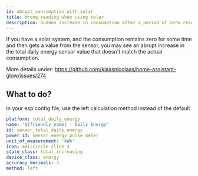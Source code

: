 ```yaml
---
id: abrupt_consumption_with_solar
title: Wrong reading when using solar
description: Sudden increase in consumption after a period of zero readings
---
```



If you have a solar system, and the consumption remains zero for some time and then gets a value from the sensor, you may see an abrupt increase in the total daily energy sensor value that doesn't match the actual consumption. 

More details under: https://github.com/klaasnicolaas/home-assistant-glow/issues/274

## What to do?

In your esp config file, use the left calculation method instead of the default
```yaml
platform: total_daily_energy
name: '${friendly_name} - Daily Energy'
id: sensor_total_daily_energy
power_id: sensor_energy_pulse_meter
unit_of_measurement: 'kWh'
icon: mdi:circle-slice-3
state_class: total_increasing
device_class: energy
accuracy_decimals: 3
method: left
```
